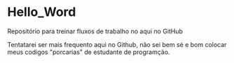 # Hello_Word

Repositório para treinar fluxos de trabalho no aqui no GitHub

Tentatarei ser mais frequento aqui no Github, não sei bem sé e bom colocar meus codigos "porcarias" de estudante de programção.
